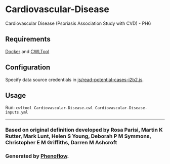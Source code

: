 # Cardiovascular-Disease

Cardiovascular Disease (Psoriasis Association Study with CVD) - PH6

## Requirements

[Docker](https://docs.docker.com/install/) and [CWLTool](https://github.com/common-workflow-language/cwltool#install)

## Configuration

Specify data source credentials in [js/read-potential-cases-i2b2.js](js/read-potential-cases-i2b2.js).

## Usage

Run: `cwltool Cardiovascular-Disease.cwl Cardiovascular-Disease-inputs.yml`

***

### Based on original definition developed by Rosa Parisi, Martin K Rutter, Mark Lunt, Helen S Young, Deborah P M Symmons, Christopher E M Griffiths, Darren M Ashcroft
### Generated by [Phenoflow](https://kclhi.org/phenoflow).
